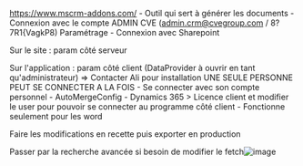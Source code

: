 https://www.mscrm-addons.com/
	- Outil qui sert à générer les documents
	- Connexion avec le compte ADMIN CVE (admin.crm@cvegroup.com / 8?7R1{VagkP8)
Paramétrage
	- Connexion avec Sharepoint

Sur le site : param côté serveur

Sur l'application : param côté client (DataProvider à ouvrir en tant qu'administrateur) => Contacter Ali pour installation
UNE SEULE PERSONNE PEUT SE CONNECTER A LA FOIS
	- Se connecter avec son compte personnel
	- AutoMergeConfig - Dynamics 365 > Licence client et modifier le user pour pouvoir se connecter au programme côté client
	- Fonctionne seulement pour les word



Faire les modifications en recette puis exporter en production

Passer par la recherche avancée si besoin de modifier le fetch![image](https://github.com/user-attachments/assets/7668dbdb-4a48-4595-ab03-875135e41828)
